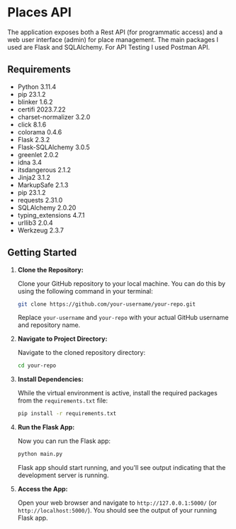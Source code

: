 # Places API
 
The application exposes both a Rest API (for programmatic access) and a web user interface (admin) for place management. The main packages I used are Flask and SQLAlchemy. For API Testing I used Postman API.

## Requirements
- Python 3.11.4
- pip 23.1.2
- blinker 1.6.2
- certifi 2023.7.22
- charset-normalizer 3.2.0
- click 8.1.6
- colorama 0.4.6
- Flask 2.3.2
- Flask-SQLAlchemy 3.0.5
- greenlet 2.0.2
- idna 3.4
- itsdangerous 2.1.2
- Jinja2 3.1.2
- MarkupSafe 2.1.3
- pip 23.1.2
- requests 2.31.0
- SQLAlchemy 2.0.20
- typing_extensions 4.7.1
- urllib3 2.0.4
- Werkzeug 2.3.7

## Getting Started

1. **Clone the Repository:**

   Clone your GitHub repository to your local machine. You can do this by using the following command in your terminal:

   ```bash
   git clone https://github.com/your-username/your-repo.git
   ```

   Replace `your-username` and `your-repo` with your actual GitHub username and repository name.

2. **Navigate to Project Directory:**

   Navigate to the cloned repository directory:

   ```bash
   cd your-repo
   ```

3. **Install Dependencies:**

   While the virtual environment is active, install the required packages from the `requirements.txt` file:

   ```bash
   pip install -r requirements.txt
   ```

4. **Run the Flask App:**

   Now you can run the Flask app:

   ```bash
   python main.py
   ```

   Flask app should start running, and you'll see output indicating that the development server is running.

5. **Access the App:**

   Open your web browser and navigate to `http://127.0.0.1:5000/` (or `http://localhost:5000/`). You should see the output of your running Flask app.